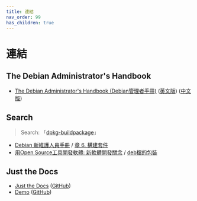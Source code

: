 ```yaml
---
title: 連結
nav_order: 99
has_children: true
---
```


# 連結


## The Debian Administrator's Handbook

* [The Debian Administrator's Handbook (Debian管理者手冊)](https://debian-handbook.info/) ([英文版](https://debian-handbook.info/browse/stable/)) ([中文版](https://debian-handbook.info/browse/zh-TW/stable/))



## Search

> Search: 「[dpkg-buildpackage](https://www.google.com/search?q=dpkg-buildpackage)」

* [Debian 新維護人員手冊](https://www.debian.org/doc/manuals/maint-guide/index.zh-tw.html) / [章 6. 構建套件](https://www.debian.org/doc/manuals/maint-guide/build.zh-tw.html)
* [用Open Source工具開發軟體: 新軟體開發關念](http://www.study-area.org/cyril/opentools/opentools/book1.html) / [deb檔的包裝](http://www.study-area.org/cyril/opentools/opentools/x1447.html)




## Just the Docs

* [Just the Docs](https://pmarsceill.github.io/just-the-docs/) ([GitHub](https://github.com/pmarsceill/just-the-docs))
* [Demo](https://pmarsceill.github.io/jtd-remote/) ([GitHub](https://github.com/pmarsceill/jtd-remote))
